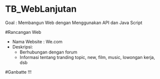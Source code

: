 # TB_WebLanjutan
Goal : Membangun Web dengan Menggunakan API dan Java Script

#Rancangan Web
- Nama Website : We.com
- Deskripsi:
  - Berhubungan dengan forum
  - Informasi tentang tranding topic, new, film, music, lowongan kerja, dsb

#Ganbatte !!!
